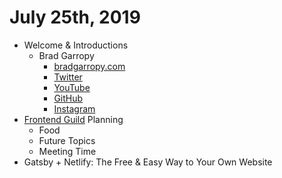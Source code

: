 # July 25th, 2019

* Welcome & Introductions
    * Brad Garropy
        * [bradgarropy.com][site]
        * [Twitter][twitter]
        * [YouTube][youtube]
        * [GitHub][github]
        * [Instagram][instagram]
* [Frontend Guild][guild] Planning
    * Food
    * Future Topics
    * Meeting Time
* Gatsby + Netlify: The Free & Easy Way to Your Own Website

[site]: https://bradgarropy.com
[twitter]: https://twitter.com/bradgarropy
[youtube]: https://youtube.com/bradgarropy
[github]: https://github.com/bradgarropy
[instagram]: https://www.instagram.com/bradgarropy
[guild]: https://wiki.corp.magento.com/display/COREENG/Frontend+Guild
[gatsby]: https://www.gatsbyjs.org/
[netlify]: https://www.netlify.com/
